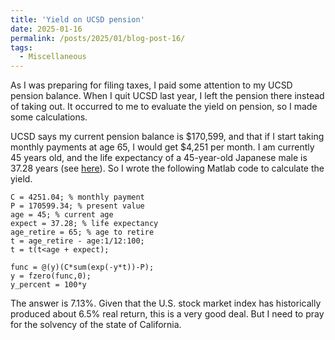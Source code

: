 ```yaml
---
title: 'Yield on UCSD pension'
date: 2025-01-16
permalink: /posts/2025/01/blog-post-16/
tags:
  - Miscellaneous
---
```


As I was preparing for filing taxes, I paid some attention to my UCSD pension balance. When I quit UCSD last year, I left the pension there instead of taking out. It occurred to me to evaluate the yield on pension, so I made some calculations.

UCSD says my current pension balance is $170,599, and that if I start taking monthly payments at age 65, I would get $4,251 per month. I am currently 45 years old, and the life expectancy of a 45-year-old Japanese male is 37.28 years (see [here](https://www.jili.or.jp/lifeplan/lifesecurity/1043.html)). So I wrote the following Matlab code to calculate the yield.

```
C = 4251.04; % monthly payment
P = 170599.34; % present value
age = 45; % current age
expect = 37.28; % life expectancy
age_retire = 65; % age to retire
t = age_retire - age:1/12:100;
t = t(t<age + expect);

func = @(y)(C*sum(exp(-y*t))-P);
y = fzero(func,0);
y_percent = 100*y
```

The answer is 7.13%. Given that the U.S. stock market index has historically produced about 6.5% real return, this is a very good deal. But I need to pray for the solvency of the state of California.
